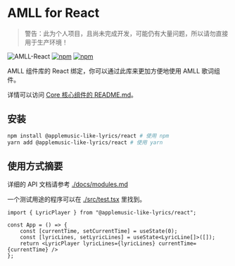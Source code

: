 # AMLL for React

> 警告：此为个人项目，且尚未完成开发，可能仍有大量问题，所以请勿直接用于生产环境！

![AMLL-React](https://img.shields.io/badge/React-%23149eca?label=Apple%20Music-like%20Lyrics&labelColor=%23FB5C74)
[![npm](https://img.shields.io/npm/dt/%40applemusic-like-lyrics/react)](https://www.npmjs.com/package/@applemusic-like-lyrics/react)
[![npm](https://img.shields.io/npm/v/%40applemusic-like-lyrics%2Freact)](https://www.npmjs.com/package/@applemusic-like-lyrics/react)

AMLL 组件库的 React 绑定，你可以通过此库来更加方便地使用 AMLL 歌词组件。

详情可以访问 [Core 核心组件的 README.md](../core/README.md)。

## 安装

```bash
npm install @applemusic-like-lyrics/react # 使用 npm
yarn add @applemusic-like-lyrics/react # 使用 yarn
```

## 使用方式摘要

详细的 API 文档请参考 [./docs/modules.md](./docs/modules.md)

一个测试用途的程序可以在 [./src/test.tsx](./src/test.tsx) 里找到。

```tsx
import { LyricPlayer } from "@applemusic-like-lyrics/react";

const App = () => {
    const [currentTime, setCurrentTime] = useState(0);
	const [lyricLines, setLyricLines] = useState<LyricLine[]>([]);
    return <LyricPlayer lyricLines={lyricLines} currentTime={currentTime} />
};

```
